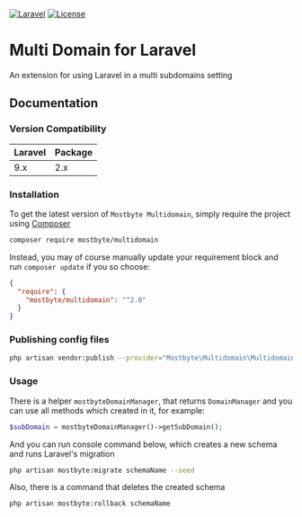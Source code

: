 [![Laravel](https://img.shields.io/badge/Laravel-9.x-orange.svg?style=flat-square)](http://laravel.com)
[![License](http://img.shields.io/badge/license-MIT-brightgreen.svg?style=flat-square)](https://tldrlegal.com/license/mit-license)

# Multi Domain for Laravel
An extension for using Laravel in a multi subdomains setting

## Documentation

### Version Compatibility

| Laravel | Package |
|:--------|:--------|
| 9.x     | 2.x     |

### Installation

To get the latest version of `Mostbyte Multidomain`, simply require the project using [Composer](https://getcomposer.org)

```bash
composer require mostbyte/multidomain
```

Instead, you may of course manually update your requirement block and run `composer update` if you so choose:

```json
{
  "require": {
    "mostbyte/multidomain": "^2.0"
  }
}
```

### Publishing config files

```bash
php artisan vendor:publish --provider="Mostbyte\Multidomain\MultidomainServiceProvider"
```

### Usage
There is a helper `mostbyteDomainManager`, that returns `DomainManager` and you can use all methods which created in it, for example:

```php
$subDomain = mostbyteDomainManager()->getSubDomain();
```

And you can run console command below, which creates a new schema and runs Laravel's migration

```bash
php artisan mostbyte:migrate schemaName --seed
```

Also, there is a command that deletes the created schema

```bash
php artisan mostbyte:rollback schemaName
```
